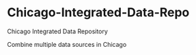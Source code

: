 # Chicago-Integrated-Data-Repo
Chicago Integrated Data Repository

Combine multiple data sources in Chicago
